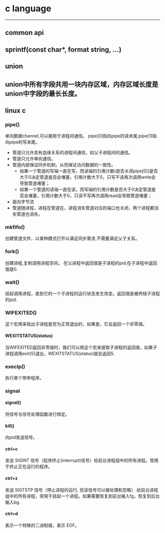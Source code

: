 # c language  
---
## common api  
sprintf(const char*, format string, ...)  
---

## union
union中所有字段共用一块内存区域，内存区域长度是union中字段的最长长度。
---

## linux c
### pipe()
  单向数据channel,可以被用于进程间通信。 
  pipe[0]指向pipe的读末尾;pipe[1]指向pipe的写末尾。
- 管道只允许具有血缘关系的进程间通信，如父子进程间的通信。
- 管道只允许单向通信。
- 管道内部保证同步机制，从而保证访问数据的一致性。
  - 如果一个管道的写端一直在写，而读端的引⽤计数(是否关闭pipe[0])是否⼤于0决定管道是否会堵塞，引用计数大于0，只写不读再次调用write会导致管道堵塞； 
  - 如果一个管道的读端一直在读，而写端的引⽤计数是否⼤于0决定管道是否会堵塞，引用计数大于0，只读不写再次调用read会导致管道堵塞； 
- 面向字节流
- 管道随进程，进程在管道在，进程消失管道对应的端口也关闭，两个进程都消失管道也消失。
### mkfifo()
  创建管道文件，以某种模式打开以满足同步需求,不需要满足父子关系。

### fork()
  创建进程,复制调用进程空间。
  在父进程中返回值是子进程的pid;在子进程中返回值是0.

### wait()
  挂起调用进程，直到它的一个子进程的运行状态发生改变。返回值是被终结子进程的pid.

### WIFEXITED()
  这个宏用来指出子进程是否为正常退出的，如果是，它会返回一个非零值。

#### WEXITSTATUS(status) 
  当WIFEXITED返回非零值时，我们可以用这个宏来提取子进程的返回值，如果子进程调用exit(5)退出，WEXITSTATUS(status)就会返回5.

### execlp()
  执行某个带参程序。

### signal
#### signal()
  将信号与信号处理函数进行绑定。
#### kill()
  向pid发送信号。
#### ctrl+c
  发送 SIGINT 信号（程序终止(interrupt)信号）给前台进程组中的所有进程。常用于终止正在运行的程序。
#### ctrl+z
  发送 SIGTSTP 信号（停止进程的运行, 但该信号可以被处理和忽略）.给前台进程组中的所有进程，常用于挂起一个进程。如果需要恢复到前台输入fg，恢复到后台输入bg.
#### ctrl+d
  表示一个特殊的二进制值，表示 EOF。 
